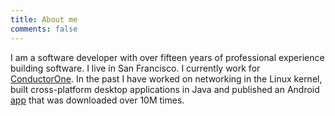 ```yaml
---
title: About me
comments: false
---
```


I am a software developer with over fifteen years of professional experience
building software. I live in San Francisco. I currently work for
[ConductorOne](https://conductorone.com). In the past I have worked on networking in the Linux
kernel, built cross-platform desktop applications in Java and published an
Android [app](http://github.com/svrana/Viz) that was downloaded over 10M times.

